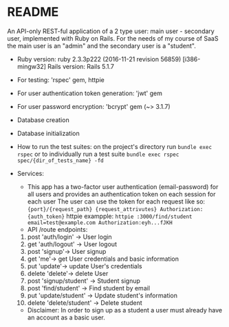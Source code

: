 # README

An API-only REST-ful application of a 2 type user: main user - secondary user, implemented with Ruby on Rails.
For the needs of my course of SaaS the main user is an "admin" and the secondary user is a "student".


* Ruby version: ruby 2.3.3p222 (2016-11-21 revision 56859) [i386-mingw32] 
  Rails version: Rails 5.1.7

* For testing: 'rspec' gem, httpie 
* For user authentication token generation: 'jwt' gem
* For user password encryption: 'bcrypt' gem (~> 3.1.7)

* Database creation

* Database initialization

* How to run the test suites: on the project's directory run `bundle exec rspec` or to individually run a test suite `bundle exec rspec spec/{dir_of_tests_name} -fd`

* Services: 
  * This app has a two-factor user authentication (email-password) for all users and provides an authentication token on each session for each user
    The user can use the token for each request like so: `{port}/{request_path} {request_attrivutes} Authorization:{auth_token}`
      httpie exampple: `httpie :3000/find/student email=test@example.com Authorization:eyh...fJKH`
  * API /route endpoints: 
  1.  post 'auth/login' -> User login 
  2.  get 'auth/logout' -> User logout
  3.  post 'signup'-> User signup
  4.  get 'me'-> get User credentials and basic information
  5.  put 'update'-> update User's credentials 
  6.  delete 'delete'-> delete User
  7.  post 'signup/student' -> Student signup
  8.  post 'find/student' -> Find student by email
  9.  put 'update/student' -> Update student's information
  10. delete 'delete/student' -> Delete student
  
  * Disclaimer: In order to sign up as a student a user must already have an account as a basic user.
